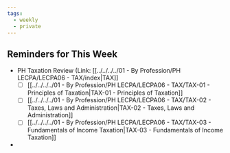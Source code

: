 ```yaml
---
tags:
  - weekly
  - private
---
```


## Reminders for This Week
- PH Taxation Review (Link: [[../../../../01 - By Profession/PH LECPA/LECPA06 - TAX/index|TAX]]
	- [ ] [[../../../../01 - By Profession/PH LECPA/LECPA06 - TAX/TAX-01 - Principles of Taxation|TAX-01 - Principles of Taxation]]
	- [ ] [[../../../../01 - By Profession/PH LECPA/LECPA06 - TAX/TAX-02 - Taxes, Laws and Administration|TAX-02 - Taxes, Laws and Administration]]
	- [ ] [[../../../../01 - By Profession/PH LECPA/LECPA06 - TAX/TAX-03 - Fundamentals of Income Taxation|TAX-03 - Fundamentals of Income Taxation]]
- 